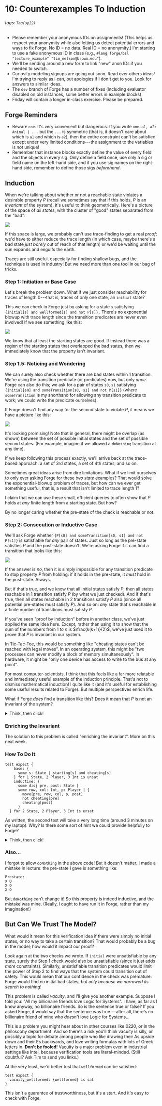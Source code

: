 # 10: Counterexamples To Induction

###### tags: `Tag(sp22)`

* Please remember your anonymous IDs on assignments! (This helps us respect your anonymity while also letting us detect potential errors and ways to fix Forge. No ID = no data. Real ID = no anonymity.) I'm starting to use a fake anonymous ID in class (e.g., `#lang forge/bsl "lecture_example" "tim_nelson@brown.edu"`).
* We'll be sending around a new form to link "new" anon IDs if you needed to switch.
* Curiosity modeling signups are going out soon. Read over others ideas! I'm trying to reply as I can, but apologies if I don't get to you. Look for answers to similar ideas. 
* The `dev` branch of Forge has a number of fixes (including evaluator disabled on old instances, some better errors in example blocks).
* Friday will contain a longer in-class exercise. Please be prepared. 

## Forge Reminders

* Beware `one`. It's very convenient but dangerous. If you write `one a1, a2: Animal | ...` but the `...` is symmetric (that is, it doesn't care about which is `a1` and which is `a2`), then the entire constraint can't be satisfied except under very limited conditions---the assignment to the variables is _not_ unique!
* Remember that instance blocks exactly define the value of every field and the objects in every sig. Only define a field once, use only a sig or field name on the left-hand side, and if you use sig names on the right-hand side, remember to define those sigs _beforehand_. 

## Induction

When we're talking about whether or not a reachable state violates a desirable property $P$ (recall we sometimes say that if this holds, $P$ is an _invariant_ of the system), it's useful to think geometrically. Here's a picture of the space of _all states_, with the cluster of "good" states separated from the "bad":

![](https://i.imgur.com/n3F16P4.png)

If this space is large, we probably can't use trace-finding to get a real _proof_: we'd have to either reduce the trace length (in which case, maybe there's a bad state _just barely_ out of reach of that length) or we'd be waiting until the sun expands and engulfs the earth.

Traces are still useful, especially for finding shallow bugs, and the technique is used in industry! But we need more than one tool in our bag of tricks. 

### Step 1: Initiation or Base Case

Let's break the problem down. What if we just consider reachability for traces of length $0$---that is, traces of only one state, an `initial` state?

This we can check in Forge just by asking for a state `s` satisfying `{initial[s] and wellformed[s] and not P[s]}.` There's no exponential blowup with trace length since the transition predicates are never even involved! If we see something like this:

![](https://i.imgur.com/Aia9V0q.png)

We know that at least the starting states are good. If instead there was a region of the starting states that overlapped the bad states, then we immediately know that the property isn't invariant.

### Step 1.5: Noticing and Wondering

We can surely also check whether there are bad states within $1$ transition. We're using the transition predicate (or predicates) now, but only _once_. Forge can also do this; we ask for a pair of states `s0`, `s1` satisfying `{initial[s0] and someTransition[s0, s1] and not P[s1]}` (where `someTransition` is my shorthand for allowing any transition predicate to work; we could write the predicate ourselves). 

If Forge doesn't find any way for the second state to violate $P$, it means we have a picture like this:

![](https://i.imgur.com/NdA7RwF.png)

It's looking promising! Note that in general, there might be overlap (as shown) between the set of possible initial states and the set of possible second states. (For example, imagine if we allowed a `doNothing` transition at any time).

If we keep following this process exactly, we'll arrive back at the trace-based approach: a set of 3rd states, a set of 4th states, and so on. 

Sometimes great ideas arise from dire limitations. What if we limit ourselves to only ever asking Forge for these _two state_ examples? That would solve the exponential-blowup problem of traces, but how can we ever get something useful, that is, a result that isn't limited to trace length 1?

I claim that we can use these small, efficient queries to often show that $P$ holds at _any_ finite length from a starting state. But how? 

By no longer caring whether the pre-state of the check is reachable or not. 

### Step 2: Consecution or Inductive Case

We'll ask Forge whether `{P[s0] and someTransition[s0, s1] and not P[s1]}` is satisfiable for _any_ pair of states. Just so long as the pre-state satisfies $P$ and the post-state doesn't. We're asking Forge if it can find a transition that looks like this:

![](https://i.imgur.com/CWSjSrr.png)

If the answer is _no_, then it is simply impossible for any transition predicate to stop property $P$ from holding: if it holds in the pre-state, it _must_ hold in the post-state. Always.

But if that's true, and we know that all initial states satisfy $P$, then all states reachable in $1$ transition satisfy $P$ (by what we just checked). And if that's true, then all states reachable in $2$ transitions satisfy $P$ also (since all potential pre-states must satisfy $P$). And so on: _any_ state that's reachable in a finite number of transitions must satisfy $P$. 

If you've seen "proof by induction" before in another class, we've just applied the same idea here. Except, rather than using it to show that the sum of the numbers from $1$ to $n$ is $\frac{k(k+1)}{2}$, we've just used it to prove that $P$ is invariant in our system. 

In Tic-Tac-Toe, this would be something like "cheating states can't be reached with legal moves". In an operating system, this might be "two processes can never modify a block of memory simultaneously". In hardware, it might be "only one device has access to write to the bus at any point". 

For most computer-scientists, I think that this feels like a far more relatable and immediately useful example of the induction principle. That's not to dismiss mathematical induction! I quite like it (and it's useful for establishing some useful results related to Forge). But multiple perspectives enrich life.

What if Forge _does_ find a transition like this? Does it mean that $P$ is not an invariant of the system?

<details>
<summary>Think, then click!</summary>
No! It just means that $P$ isn't _inductively invariant_.  The pre-state that Forge finds might not _itself_ be reachable!
    
This technique is a great way to quickly show that $P$ is invariant, but if it fails, we need to do more work.
</details>

### Enriching the Invariant 

The solution to this problem is called "enriching the invariant". More on this next week.

### How To Do It

```alloy
test expect {
    base: {
      some s: State | starting[s] and cheating[s]
    } for 1 State, 2 Player, 3 Int is unsat
    inductive: {
      some disj pre, post: State | 
      some row, col: Int, p: Player | {       
        move[pre, row, col, p, post]
        not cheating[pre]
        cheating[post]
      }
  } for 2 State, 2 Player, 3 Int is unsat
```

As written, the second test will take a very long time (around 3 minutes on my laptop). Why? Is there some sort of hint we could provide helpfully to Forge?

<details>
<summary>Think, then click!</summary>
We could tell Forge that `wellformed` holds. This is a nearly-2-orders-of-magnitude speedup for me. If you're wondering why, consider what information `wellformed` provides.
</details>

### Also...

I forgot to allow `doNothing` in the above code! But it doesn't matter. I made a mistake in lecture: the pre-state I gave is something like:

```
Prestate: 
X O
X O
X O
```

But `doNothing` can't change it! So this property is indeed inductive, and the mistake was mine. (Really, I ought to have run it in Forge, rather than my imagination!)

## But Can We Trust The Model?

What would it mean for this verification idea if there were simply no initial states, or no way to take a certain transition? That would probably be a bug in the model; how would it impact our proof?

Look again at the two checks we wrote. If `initial` were unsatisfiable by any state, surely the Step 1 check would also be unsatisfiable (since it just adds _more_ constraints). Similarly, unsatisfiable transition predicates would limit the power of Step 2 to find ways that the system could transition out of safety. This  would mean that our confidence in the check was premature: Forge would find no initial bad states, _but only because we narrowed its search to nothing_! 

This problem is called _vacuity_, and I'll give you another example. Suppose I told you: "All my billionaire friends love Logic for Systems". I have, as far as I know anyway, no billionaire friends. So is the sentence true or false? If you asked Forge, it would say that the sentence was true---after all, there's no billionaire friend of mine who _doesn't_ love Logic for Systems...

This is a problem you might hear about in other courses like 0220, or in the philosophy department. And so there's a risk you'll think vacuity is silly, or possibly a topic for debate among people who like drawing their As upside down and their Es backwards, and love writing formulas with lots of Greek letters in. **Don't be fooled!** Vacuity is a major problem even in industrial settings like Intel, because verification tools are literal-minded. (Still doubtful? Ask Tim to send you links.)

At the very least, we'd better test that `wellformed` can be satisfied:

```alloy
test expect {
  vacuity_wellformed: {wellformed} is sat
}
```

This isn't a guarantee of trustworthiness, but it's a start. And it's easy to check with Forge. 
